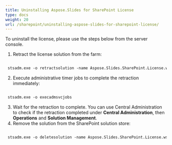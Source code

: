 ```yaml
---
title: Uninstalling Aspose.Slides for SharePoint License
type: docs
weight: 20
url: /sharepoint/uninstalling-aspose-slides-for-sharepoint-license/
---
```


To uninstall the license, please use the steps below from the server console. 

1. Retract the license solution from the farm: 

``` xml

 stsadm.exe -o retractsolution -name Aspose.Slides.SharePoint.License.wsp -immediate

```

2. Execute administrative timer jobs to complete the retraction immediately: 

``` xml

 stsadm.exe -o execadmsvcjobs

```

3. Wait for the retraction to complete. You can use Central Administration to check if the retraction completed under **Central Administration**, then **Operations** and **Solution Management**.
4. Remove the solution from the SharePoint solution store: 

``` xml

 stsadm.exe -o deletesolution -name Aspose.Slides.SharePoint.License.wsp

```
